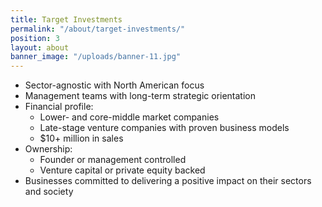 ```yaml
---
title: Target Investments
permalink: "/about/target-investments/"
position: 3
layout: about
banner_image: "/uploads/banner-11.jpg"
---
```


- Sector-agnostic with North American focus
- Management teams with long-term strategic orientation
- Financial profile:
  - Lower- and core-middle market companies
  - Late-stage venture companies with proven business models
  - $10+ million in sales
- Ownership:
  - Founder or management controlled
  - Venture capital or private equity backed
- Businesses committed to delivering a positive impact on their sectors and society
